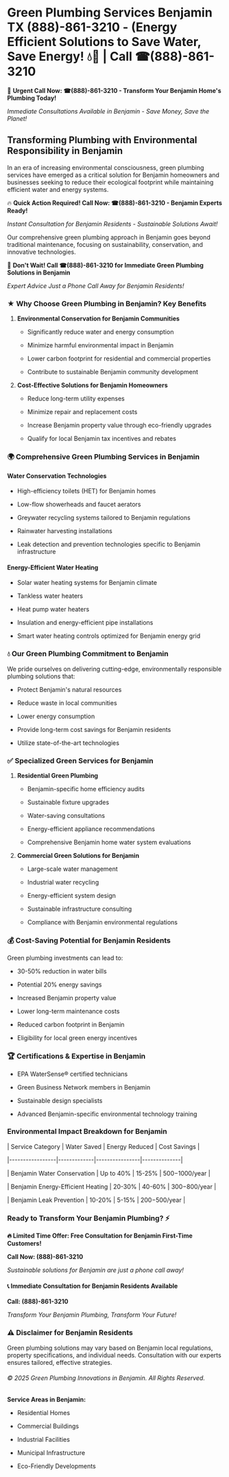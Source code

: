 # Green Plumbing Services Benjamin TX (888)-861-3210 - (Energy Efficient Solutions to Save Water, Save Energy! 💧🌿 | Call ☎(888)-861-3210

🚨 **Urgent Call Now: ☎(888)-861-3210 - Transform Your Benjamin Home's Plumbing Today!**
*Immediate Consultations Available in Benjamin - Save Money, Save the Planet!*

## Transforming Plumbing with Environmental Responsibility in Benjamin

In an era of increasing environmental consciousness, green plumbing services have emerged as a critical solution for Benjamin homeowners and businesses seeking to reduce their ecological footprint while maintaining efficient water and energy systems. 

🔥 **Quick Action Required! Call Now: ☎(888)-861-3210 - Benjamin Experts Ready!**
*Instant Consultation for Benjamin Residents - Sustainable Solutions Await!*

Our comprehensive green plumbing approach in Benjamin goes beyond traditional maintenance, focusing on sustainability, conservation, and innovative technologies.

🚨 **Don't Wait! Call ☎(888)-861-3210 for Immediate Green Plumbing Solutions in Benjamin**
*Expert Advice Just a Phone Call Away for Benjamin Residents!*

### ★ Why Choose Green Plumbing in Benjamin? Key Benefits

1. **Environmental Conservation for Benjamin Communities** 
   - Significantly reduce water and energy consumption
   - Minimize harmful environmental impact in Benjamin
   - Lower carbon footprint for residential and commercial properties
   - Contribute to sustainable Benjamin community development

2. **Cost-Effective Solutions for Benjamin Homeowners** 
   - Reduce long-term utility expenses
   - Minimize repair and replacement costs
   - Increase Benjamin property value through eco-friendly upgrades
   - Qualify for local Benjamin tax incentives and rebates

### 🌍 Comprehensive Green Plumbing Services in Benjamin

#### Water Conservation Technologies
- High-efficiency toilets (HET) for Benjamin homes
- Low-flow showerheads and faucet aerators
- Greywater recycling systems tailored to Benjamin regulations
- Rainwater harvesting installations
- Leak detection and prevention technologies specific to Benjamin infrastructure

#### Energy-Efficient Water Heating
- Solar water heating systems for Benjamin climate
- Tankless water heaters
- Heat pump water heaters
- Insulation and energy-efficient pipe installations
- Smart water heating controls optimized for Benjamin energy grid

### 💧 Our Green Plumbing Commitment to Benjamin

We pride ourselves on delivering cutting-edge, environmentally responsible plumbing solutions that:
- Protect Benjamin's natural resources
- Reduce waste in local communities
- Lower energy consumption
- Provide long-term cost savings for Benjamin residents
- Utilize state-of-the-art technologies

### ✅ Specialized Green Services for Benjamin

1. **Residential Green Plumbing**
   - Benjamin-specific home efficiency audits
   - Sustainable fixture upgrades
   - Water-saving consultations
   - Energy-efficient appliance recommendations
   - Comprehensive Benjamin home water system evaluations

2. **Commercial Green Solutions for Benjamin**
   - Large-scale water management
   - Industrial water recycling
   - Energy-efficient system design
   - Sustainable infrastructure consulting
   - Compliance with Benjamin environmental regulations

### 💰 Cost-Saving Potential for Benjamin Residents

Green plumbing investments can lead to:
- 30-50% reduction in water bills
- Potential 20% energy savings
- Increased Benjamin property value
- Lower long-term maintenance costs
- Reduced carbon footprint in Benjamin
- Eligibility for local green energy incentives

### 🏆 Certifications & Expertise in Benjamin

- EPA WaterSense® certified technicians
- Green Business Network members in Benjamin
- Sustainable design specialists
- Advanced Benjamin-specific environmental technology training

### Environmental Impact Breakdown for Benjamin

| Service Category | Water Saved | Energy Reduced | Cost Savings |
|-----------------|-------------|----------------|--------------|
| Benjamin Water Conservation | Up to 40% | 15-25% | $500-$1000/year |
| Benjamin Energy-Efficient Heating | 20-30% | 40-60% | $300-$800/year |
| Benjamin Leak Prevention | 10-20% | 5-15% | $200-$500/year |

### Ready to Transform Your Benjamin Plumbing? ⚡

**🔥 Limited Time Offer: Free Consultation for Benjamin First-Time Customers!**

**Call Now: (888)-861-3210**
*Sustainable solutions for Benjamin are just a phone call away!*

#### 📞 Immediate Consultation for Benjamin Residents Available

**Call: (888)-861-3210**
*Transform Your Benjamin Plumbing, Transform Your Future!*

### ⚠️ Disclaimer for Benjamin Residents

Green plumbing solutions may vary based on Benjamin local regulations, property specifications, and individual needs. Consultation with our experts ensures tailored, effective strategies.

###### © 2025 Green Plumbing Innovations in Benjamin. All Rights Reserved.

**Service Areas in Benjamin:** 
- Residential Homes
- Commercial Buildings
- Industrial Facilities
- Municipal Infrastructure
- Eco-Friendly Developments